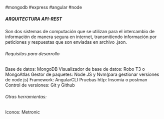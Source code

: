 #mongodb
#express
#angular
#node

##### ARQUITECTURA API-REST

Son dos sistemas de computación que se utilizan para el intercambio de información de manera segura en internet, transmitiendo información por peticiones y respuestas que son enviadas en archivo .json.

###### Requisitos para desarrollo

Base de datos: MongoDB
Visualizador de base de datos: Robo T3 o MongoAtlas
Gestor de paquetes: Node JS y Nvm(para gestionar versiones de node js)
Framework: AngularCLI
Pruebas http: Insomia o postman
Control de versiones: Git y Github

###### Otras herramientas:
Iconos: Metronic



